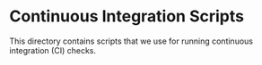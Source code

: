 # Continuous Integration Scripts

This directory contains scripts that we use for running
continuous integration (CI) checks.
